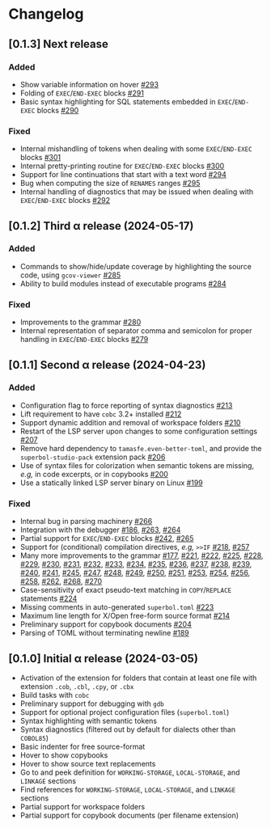 # Changelog

## [0.1.3] Next release

### Added
- Show variable information on hover [#293](https://github.com/OCamlPro/superbol-studio-oss/pull/293)
- Folding of `EXEC`/`END-EXEC` blocks [#291](https://github.com/OCamlPro/superbol-studio-oss/pull/291)
- Basic syntax highlighting for SQL statements embedded in `EXEC`/`END-EXEC` blocks [#290](https://github.com/OCamlPro/superbol-studio-oss/pull/290)

### Fixed
- Internal mishandling of tokens when dealing with some `EXEC`/`END-EXEC` blocks [#301](https://github.com/OCamlPro/superbol-studio-oss/pull/301)
- Internal pretty-printing routine for `EXEC`/`END-EXEC` blocks [#300](https://github.com/OCamlPro/superbol-studio-oss/pull/300)
- Support for line continuations that start with a text word [#294](https://github.com/OCamlPro/superbol-studio-oss/pull/294)
- Bug when computing the size of `RENAMES` ranges [#295](https://github.com/OCamlPro/superbol-studio-oss/pull/295)
- Internal handling of diagnostics that may be issued when dealing with `EXEC`/`END-EXEC` blocks [#292](https://github.com/OCamlPro/superbol-studio-oss/pull/292)


## [0.1.2] Third α release (2024-05-17)

### Added
- Commands to show/hide/update coverage by highlighting the source code, using `gcov-viewer` [#285](https://github.com/OCamlPro/superbol-studio-oss/pull/285)
- Ability to build modules instead of executable programs [#284](https://github.com/OCamlPro/superbol-studio-oss/pull/284)

### Fixed
- Improvements to the grammar [#280](https://github.com/OCamlPro/superbol-studio-oss/pull/280)
- Internal representation of separator comma and semicolon for proper handling in `EXEC`/`END-EXEC` blocks [#279](https://github.com/OCamlPro/superbol-studio-oss/pull/213)


## [0.1.1] Second α release (2024-04-23)

### Added
- Configuration flag to force reporting of syntax diagnostics [#213](https://github.com/OCamlPro/superbol-studio-oss/pull/213)
- Lift requirement to have `cobc` 3.2+ installed [#212](https://github.com/OCamlPro/superbol-studio-oss/pull/212)
- Support dynamic addition and removal of workspace folders [#210](https://github.com/OCamlPro/superbol-studio-oss/pull/210)
- Restart of the LSP server upon changes to some configuration settings [#207](https://github.com/OCamlPro/superbol-studio-oss/pull/207)
- Remove hard dependency to `tamasfe.even-better-toml`, and provide the `superbol-studio-pack` extension pack [#206](https://github.com/OCamlPro/superbol-studio-oss/pull/206)
- Use of syntax files for colorization when semantic tokens are missing, *e.g,* in code excerpts, or in copybooks [#200](https://github.com/OCamlPro/superbol-studio-oss/pull/200)
- Use a statically linked LSP server binary on Linux [#199](https://github.com/OCamlPro/superbol-studio-oss/pull/199)

### Fixed
- Internal bug in parsing machinery [#266](https://github.com/OCamlPro/superbol-studio-oss/pull/266)
- Integration with the debugger [#186](https://github.com/OCamlPro/superbol-studio-oss/pull/186), [#263](https://github.com/OCamlPro/superbol-studio-oss/pull/263), [#264](https://github.com/OCamlPro/superbol-studio-oss/pull/264)
- Partial support for `EXEC`/`END-EXEC` blocks [#242](https://github.com/OCamlPro/superbol-studio-oss/pull/242), [#265](https://github.com/OCamlPro/superbol-studio-oss/pull/265)
- Support for (conditional) compilation directives, *e.g,* `>>IF` [#218](https://github.com/OCamlPro/superbol-studio-oss/pull/218), [#257](https://github.com/OCamlPro/superbol-studio-oss/pull/257)
- Many more improvements to the grammar [#177](https://github.com/OCamlPro/superbol-studio-oss/pull/177), [#221](https://github.com/OCamlPro/superbol-studio-oss/pull/221), [#222](https://github.com/OCamlPro/superbol-studio-oss/pull/222), [#225](https://github.com/OCamlPro/superbol-studio-oss/pull/225), [#228](https://github.com/OCamlPro/superbol-studio-oss/pull/228), [#229](https://github.com/OCamlPro/superbol-studio-oss/pull/229), [#230](https://github.com/OCamlPro/superbol-studio-oss/pull/230), [#231](https://github.com/OCamlPro/superbol-studio-oss/pull/231), [#232](https://github.com/OCamlPro/superbol-studio-oss/pull/232), [#233](https://github.com/OCamlPro/superbol-studio-oss/pull/233), [#234](https://github.com/OCamlPro/superbol-studio-oss/pull/234), [#235](https://github.com/OCamlPro/superbol-studio-oss/pull/235), [#236](https://github.com/OCamlPro/superbol-studio-oss/pull/236), [#237](https://github.com/OCamlPro/superbol-studio-oss/pull/237), [#238](https://github.com/OCamlPro/superbol-studio-oss/pull/238), [#239](https://github.com/OCamlPro/superbol-studio-oss/pull/239), [#240](https://github.com/OCamlPro/superbol-studio-oss/pull/240), [#241](https://github.com/OCamlPro/superbol-studio-oss/pull/241), [#245](https://github.com/OCamlPro/superbol-studio-oss/pull/245), [#247](https://github.com/OCamlPro/superbol-studio-oss/pull/247), [#248](https://github.com/OCamlPro/superbol-studio-oss/pull/248), [#249](https://github.com/OCamlPro/superbol-studio-oss/pull/249), [#250](https://github.com/OCamlPro/superbol-studio-oss/pull/250), [#251](https://github.com/OCamlPro/superbol-studio-oss/pull/251), [#253](https://github.com/OCamlPro/superbol-studio-oss/pull/253), [#254](https://github.com/OCamlPro/superbol-studio-oss/pull/254), [#256](https://github.com/OCamlPro/superbol-studio-oss/pull/256), [#258](https://github.com/OCamlPro/superbol-studio-oss/pull/258), [#262](https://github.com/OCamlPro/superbol-studio-oss/pull/262), [#268](https://github.com/OCamlPro/superbol-studio-oss/pull/268), [#270](https://github.com/OCamlPro/superbol-studio-oss/pull/270)
- Case-sensitivity of exact pseudo-text matching in `COPY`/`REPLACE` statements [#224](https://github.com/OCamlPro/superbol-studio-oss/pull/224)
- Missing comments in auto-generated `superbol.toml` [#223](https://github.com/OCamlPro/superbol-studio-oss/pull/223)
- Maximum line length for X/Open free-form source format [#214](https://github.com/OCamlPro/superbol-studio-oss/pull/214)
- Preliminary support for copybook documents [#204](https://github.com/OCamlPro/superbol-studio-oss/pull/204)
- Parsing of TOML without terminating newline [#189](https://github.com/OCamlPro/superbol-studio-oss/pull/189)


## [0.1.0] Initial α release (2024-03-05)
- Activation of the extension for folders that contain at least one file with extension `.cob`, `.cbl`, `.cpy`, or `.cbx`
- Build tasks with `cobc`
- Preliminary support for debugging with `gdb`
- Support for optional project configuration files (`superbol.toml`)
- Syntax highlighting with semantic tokens
- Syntax diagnostics (filtered out by default for dialects other than `COBOL85`)
- Basic indenter for free source-format
- Hover to show copybooks
- Hover to show source text replacements
- Go to and peek definition for `WORKING-STORAGE`, `LOCAL-STORAGE`, and `LINKAGE` sections
- Find references for `WORKING-STORAGE`, `LOCAL-STORAGE`, and `LINKAGE` sections
- Partial support for workspace folders
- Partial support for copybook documents (per filename extension)

